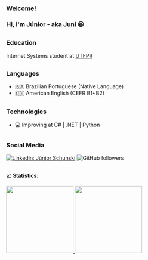 ### Welcome!

### Hi, i'm Júnior - aka Juni 😀

##

### Education

 Internet Systems student at [UTFPR]([https://bioparkeducacao.com/](https://www.utfpr.edu.br/))

##

### Languages

* 🇧🇷 Brazilian Portuguese (Native Language)
* 🇺🇸 American English (CEFR B1~B2)

##

### Technologies

* 💻 Improving at C# | .NET | Python

##

### Social Media

[![Linkedin: Júnior Schunski](https://img.shields.io/badge/-schunski-blue?style=flat-square&logo=Linkedin&logoColor=white&link=https://www.linkedin.com/in/schunski/)](https://www.linkedin.com/in/schunski/)
![GitHub followers](https://img.shields.io/github/followers/schunski?label=Follow&style=social)

##


<b> :chart_with_upwards_trend: Statistics</b>:

<div>
<a href="https://github.com/schunski">
<img height="180em" src="https://github-readme-stats.vercel.app/api/top-langs/?username=schunski&layout=compact&langs_count=7&theme=radical"/>
<img height="180em" src="https://github-readme-stats.vercel.app/api?username=schunski&show_icons=true&theme=radical&include_all_commits=true&count_private=true"/>
</div>
 
  
